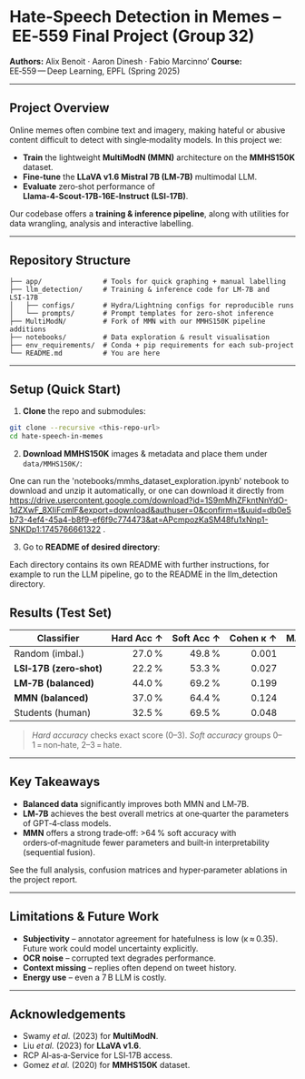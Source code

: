 # Hate‑Speech Detection in Memes – EE‑559 Final Project (Group 32)

**Authors:** Alix Benoit · Aaron Dinesh · Fabio Marcinno’
**Course:** EE‑559 — Deep Learning, EPFL (Spring 2025)

---

## Project Overview

Online memes often combine text and imagery, making hateful or abusive content difficult to detect with single‑modality models. In this project we:

* **Train** the lightweight **MultiModN (MMN)** architecture on the **MMHS150K** dataset.
* **Fine‑tune** the **LLaVA v1.6 Mistral 7B (LM‑7B)** multimodal LLM.
* **Evaluate** zero‑shot performance of **Llama‑4‑Scout‑17B‑16E‑Instruct (LSI‑17B)**.

Our codebase offers a **training & inference pipeline**, along with utilities for data wrangling, analysis and interactive labelling.

---

## Repository Structure

```text
├── app/               # Tools for quick graphing + manual labelling
├── llm_detection/     # Training & inference code for LM‑7B and LSI‑17B
│   ├── configs/       # Hydra/Lightning configs for reproducible runs
│   └── prompts/       # Prompt templates for zero‑shot inference
├── MultiModN/         # Fork of MMN with our MMHS150K pipeline additions
├── notebooks/         # Data exploration & result visualisation
├── env_requirements/  # Conda + pip requirements for each sub‑project
└── README.md          # You are here 
```

---

## Setup (Quick Start)

1. **Clone** the repo and submodules:

```bash
git clone --recursive <this‑repo‑url>
cd hate‑speech‑in‑memes
```

2. **Download MMHS150K** images & metadata and place them under `data/MMHS150K/`:

One can run the 'notebooks/mmhs_dataset_exploration.ipynb' notebook to download and unzip it automatically,
or one can download it directly from https://drive.usercontent.google.com/download?id=1S9mMhZFkntNnYdO-1dZXwF_8XIiFcmlF&export=download&authuser=0&confirm=t&uuid=db0e5b73-4ef4-45a4-b8f9-ef6f9c774473&at=APcmpozKaSM48fu1xNnp1-SNKDp1:1745766661322 .

3. Go to **README of desired directory**:

Each directory contains its own README with further instructions, for example to run the LLM pipeline, go to the README in the llm_detection directory.


## Results (Test Set)

| Classifier              | Hard Acc ↑ | Soft Acc ↑ | Cohen κ ↑ |    MAE ↓ |      F1 ↑ |   RMSE ↓ |
| ----------------------- | ---------: | ---------: | --------: | -------: | --------: | -------: |
| Random (imbal.)         |     27.0 % |     49.8 % |     0.001 |     1.10 |     0.597 |     1.39 |
| **LSI‑17B (zero‑shot)** |     22.2 % |     53.3 % |     0.027 |     1.31 |     0.659 |     1.63 |
| **LM‑7B (balanced)**    |     44.0 % |     69.2 % |     0.199 |     0.74 |     0.684 |     1.05 |
| **MMN (balanced)**      |     37.0 % |     64.4 % |     0.124 |     0.86 |     0.437 |     1.18 |
| Students (human)        |     32.5 % |     69.5 % |     0.048 |     0.93 |     0.301 |     1.24 |

> *Hard accuracy* checks exact score (0–3). *Soft accuracy* groups 0–1 = non‑hate, 2–3 = hate.

---

## Key Takeaways

* **Balanced data** significantly improves both MMN and LM‑7B.
* **LM‑7B** achieves the best overall metrics at one‑quarter the parameters of GPT‑4‑class models.
* **MMN** offers a strong trade‑off: >64 % soft accuracy with orders‑of‑magnitude fewer parameters and built‑in interpretability (sequential fusion).

See the full analysis, confusion matrices and hyper‑parameter ablations in the project report.

---

## Limitations & Future Work

* **Subjectivity** – annotator agreement for hatefulness is low (κ ≈ 0.35). Future work could model uncertainty explicitly.
* **OCR noise** – corrupted text degrades performance. 
* **Context missing** – replies often depend on tweet history.
* **Energy use** – even a 7 B LLM is costly.


---

## Acknowledgements

* Swamy *et al.* (2023) for **MultiModN**.
* Liu *et al.* (2023) for **LLaVA v1.6**.
* RCP AI‑as‑a‑Service for LSI‑17B access.
* Gomez *et al.* (2020) for **MMHS150K** dataset.


